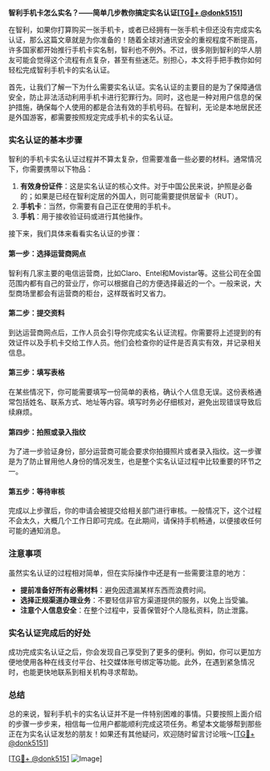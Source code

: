 **智利手机卡怎么实名？——简单几步教你搞定实名认证[[TG💪+ @donk5151](https://t.me/s/donk5151)]**

在智利，如果你打算购买一张手机卡，或者已经拥有一张手机卡但还没有完成实名认证，那么这篇文章就是为你准备的！随着全球对通讯安全的重视程度不断提高，许多国家都开始推行手机卡实名制，智利也不例外。不过，很多刚到智利的华人朋友可能会觉得这个流程有点复杂，甚至有些迷茫。别担心，本文将手把手教你如何轻松完成智利手机卡的实名认证。

首先，让我们了解一下为什么需要实名认证。实名认证的主要目的是为了保障通信安全，防止非法活动利用手机卡进行犯罪行为。同时，这也是一种对用户信息的保护措施，确保每个人使用的都是合法有效的手机号码。在智利，无论是本地居民还是外国游客，都需要按照规定完成手机卡的实名认证。

### 实名认证的基本步骤

智利的手机卡实名认证过程并不算太复杂，但需要准备一些必要的材料。通常情况下，你需要携带以下物品：

1. **有效身份证件**：这是实名认证的核心文件。对于中国公民来说，护照是必备的；如果是已经在智利定居的外国人，则可能需要提供居留卡（RUT）。
2. **手机卡**：当然，你需要有自己正在使用的手机卡。
3. **手机**：用于接收验证码或进行其他操作。

接下来，我们具体来看看实名认证的步骤：

#### 第一步：选择运营商网点

智利有几家主要的电信运营商，比如Claro、Entel和Movistar等。这些公司在全国范围内都有自己的营业厅，你可以根据自己的方便选择最近的一个。一般来说，大型商场里都会有运营商的柜台，这样既省时又省力。

#### 第二步：提交资料

到达运营商网点后，工作人员会引导你完成实名认证流程。你需要将上述提到的有效证件以及手机卡交给工作人员。他们会检查你的证件是否真实有效，并记录相关信息。

#### 第三步：填写表格

在某些情况下，你可能需要填写一份简单的表格，确认个人信息无误。这份表格通常包括姓名、联系方式、地址等内容。填写时务必仔细核对，避免出现错误导致后续麻烦。

#### 第四步：拍照或录入指纹

为了进一步验证身份，部分运营商可能会要求你拍摄照片或者录入指纹。这一步骤是为了防止冒用他人身份的情况发生，也是整个实名认证过程中比较重要的环节之一。

#### 第五步：等待审核

完成以上步骤后，你的申请会被提交给相关部门进行审核。一般情况下，这个过程不会太久，大概几个工作日即可完成。在此期间，请保持手机畅通，以便接收任何可能的通知消息。

### 注意事项

虽然实名认证的过程相对简单，但在实际操作中还是有一些需要注意的地方：

- **提前准备好所有必需材料**：避免因遗漏某样东西而浪费时间。
- **选择正规渠道办理业务**：不要轻信非官方渠道提供的服务，以免上当受骗。
- **注意个人信息安全**：在整个过程中，妥善保管好个人隐私资料，防止泄露。

### 实名认证完成后的好处

成功完成实名认证之后，你会发现自己享受到了更多的便利。例如，你可以更加方便地使用各种在线支付平台、社交媒体账号绑定等功能。此外，在遇到紧急情况时，也能更快地联系到相关机构寻求帮助。

### 总结

总的来说，智利手机卡的实名认证并不是一件特别困难的事情。只要按照上面介绍的步骤一步步来，相信每一位用户都能顺利完成这项任务。希望本文能够帮到那些正在为实名认证发愁的朋友！如果还有其他疑问，欢迎随时留言讨论哦～[[TG💪+ @donk5151](https://t.me/s/donk5151)]

[[TG💪+ @donk5151](https://t.me/s/donk5151) ![Image](https://i.postimg.cc/rwNCRYN7/Snipaste-2025-04-30-17-27-05.png)]